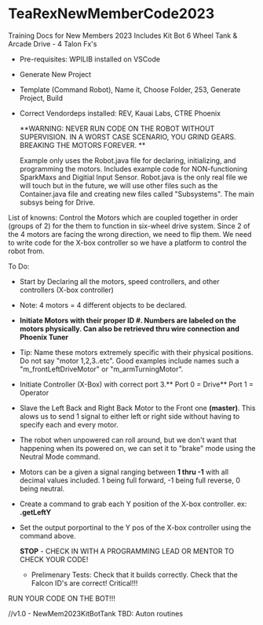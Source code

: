# TeaRexNewMemberCode2023
Training Docs for New Members 2023
Includes Kit Bot 6 Wheel Tank & Arcade Drive - 4 Talon Fx's
- Pre-requisites: WPILIB installed on VSCode
- Generate New Project
- Template (Command Robot), Name it, Choose Folder, 253, Generate Project, Build
- Correct Vendordeps installed: REV, Kauai Labs, CTRE Phoenix

  **WARNING: NEVER RUN CODE ON THE ROBOT WITHOUT SUPERVISION. IN A WORST CASE SCENARIO, YOU GRIND GEARS. BREAKING THE MOTORS FOREVER.
**

  Example only uses the Robot.java file for declaring, initializing, and programming the motors. Includes example code for NON-functioning SparkMaxs and Digitial Input Sensor.
Robot.java is the only real file we will touch but in the future, we will use other files such as the Container.java file and creating new files called "Subsystems". The main subsys being for Drive.

List of knowns:
Control the Motors which are coupled together in order (groups of 2) for the them to function in six-wheel drive system. Since 2 of the 4 motors are facing the wrong direction, we need to flip them. We need to write code for the X-box controller so we have a platform to control the robot from. 

To Do: 
- Start by Declaring all the motors, speed controllers, and other controllers (X-box controller)
- Note: 4 motors = 4 different objects to be declared.
- **Initiate Motors with their proper ID #. Numbers are labeled on the motors physically. Can also be retrieved thru wire connection and Phoenix Tuner**
- Tip: Name these motors extremely specific with their physical positions. Do not say "motor 1,2,3..etc". Good examples include names such a "m_frontLeftDriveMotor" or "m_armTurningMotor".
- Initiate Controller (X-Box) with correct port 3.** Port 0 = Drive** Port 1 = Operator
- Slave the Left Back and Right Back Motor to the Front one **(master)**. This alows us to send 1 signal to either left or right side without having to specify each and every motor.
- The robot when unpowered can roll around, but we don't want that happening when its powered on, we can set it to "brake" mode using the Neutral Mode command.
- Motors can be a given a signal ranging between **1 thru -1** with all decimal values included. 1 being full forward, -1 being full reverse, 0 being neutral.
- Create a command to grab each Y position of the X-box controller. ex: **.getLeftY**
- Set the output porportinal to the Y pos of the X-box controller using the command above.

  **STOP** - CHECK IN WITH A PROGRAMMING LEAD OR MENTOR TO CHECK YOUR CODE!
  - Prelimenary Tests: Check that it builds correctly. Check that the Falcon ID's are correct! Critical!!!
 
 RUN YOUR CODE ON THE BOT!!!

//v1.0 - NewMem2023KitBotTank
  TBD: Auton routines
